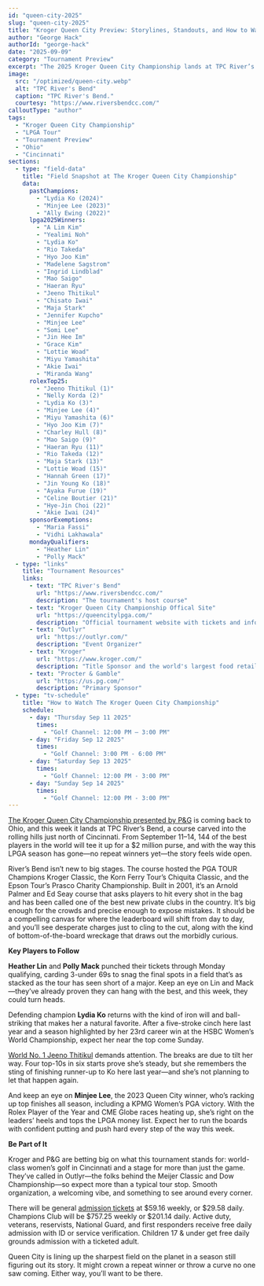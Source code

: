 ```yaml
---
id: "queen-city-2025"
slug: "queen-city-2025"
title: "Kroger Queen City Preview: Storylines, Standouts, and How to Watch"
author: "George Hack"
authorId: "george-hack"
date: "2025-09-09"
category: "Tournament Preview"
excerpt: "The 2025 Kroger Queen City Championship lands at TPC River’s Bend this week, bringing 144 of the world’s best for a $2 million purse and a season still without a repeat winner. Defending champ Lydia Ko, world No. 1 Jeeno Thitikul, Minjee Lee, and Monday qualifiers Heather Lin and Polly Mack will all be jockeying for position on a course that rewards precision and punishes mistakes. With world-class players, big storylines, and a welcoming tournament setup, Queen City could crown a repeat champion."
image:
  src: "/optimized/queen-city.webp"
  alt: "TPC River's Bend"
  caption: "TPC River's Bend."
  courtesy: "https://www.riversbendcc.com/"
calloutType: "author"
tags:
  - "Kroger Queen City Championship"
  - "LPGA Tour"
  - "Tournament Preview"
  - "Ohio"
  - "Cincinnati"
sections:
  - type: "field-data"
    title: "Field Snapshot at The Kroger Queen City Championship"
    data:
      pastChampions:
        - "Lydia Ko (2024)"
        - "Minjee Lee (2023)"
        - "Ally Ewing (2022)"
      lpga2025Winners:
        - "A Lim Kim"
        - "Yealimi Noh"
        - "Lydia Ko"
        - "Rio Takeda"
        - "Hyo Joo Kim"
        - "Madelene Sagstrom"
        - "Ingrid Lindblad"
        - "Mao Saigo"
        - "Haeran Ryu"
        - "Jeeno Thitikul"
        - "Chisato Iwai"
        - "Maja Stark"
        - "Jennifer Kupcho"
        - "Minjee Lee"
        - "Somi Lee"
        - "Jin Hee Im"
        - "Grace Kim"
        - "Lottie Woad"
        - "Miyu Yamashita"
        - "Akie Iwai"
        - "Miranda Wang"
      rolexTop25:
        - "Jeeno Thitikul (1)"
        - "Nelly Korda (2)"
        - "Lydia Ko (3)"
        - "Minjee Lee (4)"
        - "Miyu Yamashita (6)"
        - "Hyo Joo Kim (7)"
        - "Charley Hull (8)"
        - "Mao Saigo (9)"
        - "Haeran Ryu (11)"
        - "Rio Takeda (12)"
        - "Maja Stark (13)"
        - "Lottie Woad (15)"
        - "Hannah Green (17)"
        - "Jin Young Ko (18)"
        - "Ayaka Furue (19)"
        - "Celine Boutier (21)"
        - "Hye-Jin Choi (22)"
        - "Akie Iwai (24)"
      sponsorExemptions:
        - "Maria Fassi"
        - "Vidhi Lakhawala"
      mondayQualifiers:
        - "Heather Lin"
        - "Polly Mack"
  - type: "links"
    title: "Tournament Resources"
    links:
      - text: "TPC River's Bend"
        url: "https://www.riversbendcc.com/"
        description: "The tournament's host course"
      - text: "Kroger Queen City Championship Offical Site"
        url: "https://queencitylpga.com/"
        description: "Official tournament website with tickets and information"
      - text: "Outlyr"
        url: "https://outlyr.com/"
        description: "Event Organizer"
      - text: "Kroger"
        url: "https://www.kroger.com/"
        description: "Title Sponsor and the world's largest food retailer"
      - text: "Procter & Gamble"
        url: "https://us.pg.com/"
        description: "Primary Sponsor"
  - type: "tv-schedule"
    title: "How to Watch The Kroger Queen City Championship"
    schedule:
      - day: "Thursday Sep 11 2025"
        times:
          - "Golf Channel: 12:00 PM – 3:00 PM"
      - day: "Friday Sep 12 2025"
        times:
          - "Golf Channel: 3:00 PM - 6:00 PM"
      - day: "Saturday Sep 13 2025"
        times:
          - "Golf Channel: 12:00 PM - 3:00 PM"
      - day: "Sunday Sep 14 2025"
        times:
          - "Golf Channel: 12:00 PM - 3:00 PM"
---
```


[The Kroger Queen City Championship presented by P&G](https://queencitylpga.com/) is coming back to Ohio, and this week it lands at TPC River’s Bend, a course carved into the rolling hills just north of Cincinnati. From September 11–14, 144 of the best players in the world will tee it up for a $2 million purse, and with the way this LPGA season has gone—no repeat winners yet—the story feels wide open.

River’s Bend isn’t new to big stages. The course hosted the PGA TOUR Champions Kroger Classic, the Korn Ferry Tour’s Chiquita Classic, and the Epson Tour’s Prasco Charity Championship. Built in 2001, it’s an Arnold Palmer and Ed Seay course that asks players to hit every shot in the bag and has been called one of the best new private clubs in the country. It’s big enough for the crowds and precise enough to expose mistakes. It should be a compelling canvas for where the leaderboard will shift from day to day, and you’ll see desperate charges just to cling to the cut, along with the kind of bottom-of-the-board wreckage that draws out the morbidly curious.

**Key Players to Follow**

**Heather Lin** and **Polly Mack** punched their tickets through Monday qualifying, carding 3-under 69s to snag the final spots in a field that’s as stacked as the tour has seen short of a major. Keep an eye on Lin and Mack—they’ve already proven they can hang with the best, and this week, they could turn heads.

Defending champion **Lydia Ko** returns with the kind of iron will and ball-striking that makes her a natural favorite. After a five-stroke cinch here last year and a season highlighted by her 23rd career win at the HSBC Women’s World Championship, expect her near the top come Sunday.

[World No. 1 Jeeno Thitikul](https://www.birdiebriefing.com/news/jeeno-thitikul-quiet-stride/) demands attention. The breaks are due to tilt her way. Four top-10s in six starts prove she’s steady, but she remembers the sting of finishing runner-up to Ko here last year—and she’s not planning to let that happen again.

And keep an eye on **Minjee Lee**, the 2023 Queen City winner, who’s racking up top finishes all season, including a KPMG Women’s PGA victory. With the Rolex Player of the Year and CME Globe races heating up, she’s right on the leaders’ heels and tops the LPGA money list. Expect her to run the boards with confident putting and push hard every step of the way this week.

**Be Part of It**

Kroger and P&G are betting big on what this tournament stands for: world-class women’s golf in Cincinnati and a stage for more than just the game. They’ve called in Outlyr—the folks behind the Meijer Classic and Dow Championship—so expect more than a typical tour stop. Smooth organization, a welcoming vibe, and something to see around every corner.

There will be general [admission tickets](https://queencitylpga.com/tickets/) at $59.16 weekly, or $29.58 daily. Champions Club will be $757.25 weekly or $201.14 daily. Active duty, veterans, reservists, National Guard, and first responders receive free daily admission with ID or service verification. Children 17 & under get free daily grounds admission with a ticketed adult.

Queen City is lining up the sharpest field on the planet in a season still figuring out its story. It might crown a repeat winner or throw a curve no one saw coming. Either way, you’ll want to be there.
